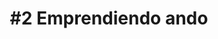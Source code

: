 ---
title: "#2 Emprendiendo ando"
description: Después de decidir abandonar nuestra primera idea, la app de manejo de portafolio de inversiones, pivotamos a algo odiado por todos, y de lo que no te puedes escapar... Impuestos.
published_at: 2022-03-16
external_url: https://perrodinero.substack.com/p/2-emprendiendo-ando
---